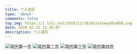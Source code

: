 ```yaml
---
title: 个人简历
type: 'about'
comments: false
top_img: https://i.loli.net/2019/11/10/bEJsXxewpOGuRD8.png
date: 2020-02-22 11:38:07
description: 个人简历
---
```

![简历第一页](https://gitee.com/ychs168/Java1012/raw/liuhao/个人简历/img/0001.jpg)
![简历第二页](https://gitee.com/ychs168/Java1012/raw/liuhao/个人简历/img/0002.jpg)
![简历第三页](https://gitee.com/ychs168/Java1012/raw/liuhao/个人简历/img/0003.jpg)
![简历第四页](https://gitee.com/ychs168/Java1012/raw/liuhao/个人简历/img/0004.jpg)

